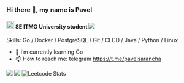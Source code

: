 ### Hi there 👋, my name is Pavel
#### <img src="https://se.ifmo.ru/o/helios-theme/images/cs_logo.png" width=20 height=20> SE ITMO University student ![](https://komarev.com/ghpvc/?username=PaulLocust&style=flat-square&color=blue)

Skills: Go / Docker / PostgreSQL / Git / CI CD / Java / Python / Linux 

- 🌱 I’m currently learning Go 
- 📫 How to reach me: telegram https://t.me/pavelsarancha 



![](https://github-profile-summary-cards.vercel.app/api/cards/repos-per-language?username=PaulLocust&theme=github_dark)
![](https://github-profile-summary-cards.vercel.app/api/cards/stats?username=PaulLocust&theme=github_dark)
![Leetcode Stats](https://leetcard.jacoblin.cool/PaulLocust?ext=activity)

